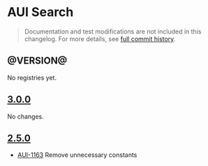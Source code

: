 # AUI Search

> Documentation and test modifications are not included in this changelog. For more details, see [full commit history](https://github.com/liferay/alloy-ui/commits/master/src/aui-search).

## @VERSION@

No registries yet.

## [3.0.0](https://github.com/liferay/alloy-ui/releases/tag/3.0.0)

No changes.

## [2.5.0](https://github.com/liferay/alloy-ui/releases/tag/2.5.0)

* [AUI-1163](https://issues.liferay.com/browse/AUI-1163) Remove unnecessary constants